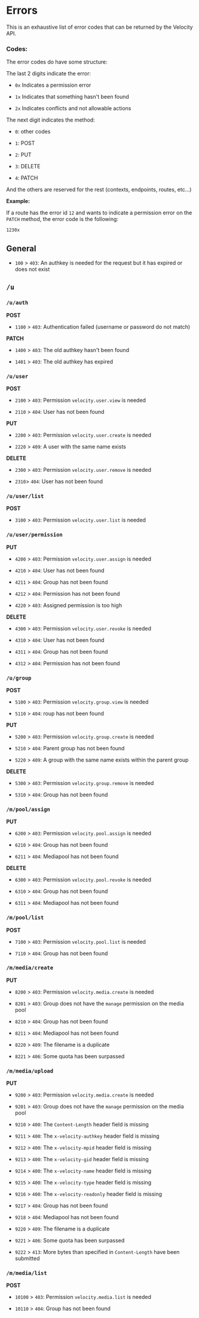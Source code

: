 # Errors

This is an exhaustive list of error codes that can be returned by the Velocity API.

### Codes:

The error codes do have some structure:

The last 2 digits indicate the error:

- `0x` Indicates a permission error

- `1x` Indicates that something hasn't been found

- `2x` Indicates conflicts and not allowable actions

The next digit indicates the method:

- `0`: other codes

- `1`: POST

- `2`: PUT

- `3`: DELETE

- `4`: PATCH

And the others are reserved for the rest (contexts, endpoints, routes, etc...)

**Example:**

If a route has the error id `12` and wants to indicate a permission error on the `PATCH` method, the error code is the following:

```
1230x
```

## General

- `100` > `403`: An authkey is needed for the request but it has expired or does not exist

## `/u`

### `/u/auth`

**POST**

- `1100` > `403`: Authentication failed (username or password do not match)

**PATCH**

- `1400` > `403`: The old authkey hasn't been found

- `1401` > `403`: The old authkey has expired

### `/u/user`

**POST**

- `2100` > `403`: Permission `velocity.user.view` is needed

- `2110` > `404`: User has not been found

**PUT**

- `2200` > `403`: Permission `velocity.user.create` is needed

- `2220` > `409`: A user with the same name exists

**DELETE**

- `2300` > `403`: Permission `velocity.user.remove` is needed

- `2310`> `404`: User has not been found

### `/u/user/list`

**POST**

- `3100` > `403`: Permission `velocity.user.list` is needed

### `/u/user/permission`

**PUT**

- `4200` > `403`: Permission `velocity.user.assign` is needed

- `4210` > `404`: User has not been found

- `4211` > `404`: Group has not been found

- `4212` > `404`: Permission has not been found

- `4220` > `403`: Assigned permission is too high

**DELETE**

- `4300` > `403`: Permission `velocity.user.revoke` is needed

- `4310` > `404`: User has not been found

- `4311` > `404`: Group has not been found

- `4312` > `404`: Permission has not been found

### `/u/group`

**POST**

- `5100` > `403`: Permission `velocity.group.view` is needed

- `5110` > `404`: roup has not been found

**PUT**

- `5200` > `403`: Permission `velocity.group.create` is needed

- `5210` > `404`: Parent group has not been found

- `5220` > `409`: A group with the same name exists within the parent group

**DELETE**

- `5300` > `403`: Permission `velocity.group.remove` is needed

- `5310` > `404`: Group has not been found

### `/m/pool/assign`

**PUT**

- `6200` > `403`: Permission `velocity.pool.assign` is needed

- `6210` > `404`: Group has not been found

- `6211` > `404`: Mediapool has not been found

**DELETE**

- `6300` > `403`: Permission `velocity.pool.revoke` is needed

- `6310` > `404`: Group has not been found

- `6311` > `404`: Mediapool has not been found

### `/m/pool/list`

**POST**

- `7100` > `403`: Permission `velocity.pool.list` is needed

- `7110` > `404`: Group has not been found

### `/m/media/create`

**PUT**

- `8200` > `403`: Permission `velocity.media.create` is needed

- `8201` > `403`: Group does not have the `manage` permission on the media pool

- `8210` > `404`: Group has not been found

- `8211` > `404`: Mediapool has not been found

- `8220` > `409`: The filename is a duplicate

- `8221` > `406`: Some quota has been surpassed

### `/m/media/upload`

**PUT**

- `9200` > `403`: Permission `velocity.media.create` is needed

- `9201` > `403`: Group does not have the `manage` permission on the media pool

- `9210` > `400`: The `Content-Length` header field is missing

- `9211` > `400`: The `x-velocity-authkey` header field is missing

- `9212` > `400`: The `x-velocity-mpid` header field is missing

- `9213` > `400`: The `x-velocity-gid` header field is missing

- `9214` > `400`: The `x-velocity-name` header field is missing

- `9215` > `400`: The `x-velocity-type` header field is missing

- `9216` > `400`: The `x-velocity-readonly` header field is missing

- `9217` > `404`: Group has not been found

- `9218` > `404`: Mediapool has not been found

- `9220` > `409`: The filename is a duplicate

- `9221` > `406`: Some quota has been surpassed

- `9222` > `413`: More bytes than specified in `Content-Length` have been submitted

### `/m/media/list`

**POST**

- `10100` > `403`: Permission `velocity.media.list` is needed

- `10110` > `404`: Group has not been found
